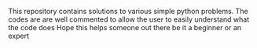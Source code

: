 This repository contains solutions to various simple python problems.
The codes are are well commented to allow the user to easily understand what the code does
Hope this helps someone out there be it a beginner or an expert
